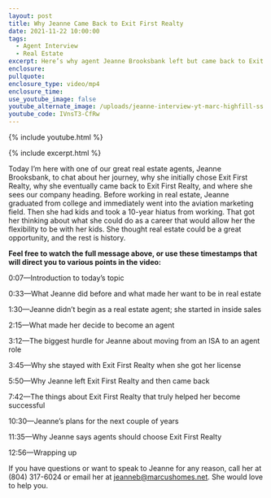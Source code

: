 ```yaml
---
layout: post
title: Why Jeanne Came Back to Exit First Realty
date: 2021-11-22 10:00:00
tags:
  - Agent Interview
  - Real Estate
excerpt: Here’s why agent Jeanne Brooksbank left but came back to Exit First Realty.
enclosure:
pullquote:
enclosure_type: video/mp4
enclosure_time:
use_youtube_image: false
youtube_alternate_image: /uploads/jeanne-interview-yt-marc-highfill-ss.jpg
youtube_code: IVnsT3-CfRw
---
```

{% include youtube.html %}

{% include excerpt.html %}

Today I’m here with one of our great real estate agents, Jeanne Brooksbank, to chat about her journey, why she initially chose Exit First Realty, why she eventually came back to Exit First Realty, and where she sees our company heading. Before working in real estate, Jeanne graduated from college and immediately went into the aviation marketing field. Then she had kids and took a 10-year hiatus from working. That got her thinking about what she could do as a career that would allow her the flexibility to be with her kids. She thought real estate could be a great opportunity, and the rest is history.&nbsp;

**Feel free to watch the full message above, or use these timestamps that will direct you to various points in the video:**

0:07—Introduction to today’s topic

0:33—What Jeanne did before and what made her want to be in real estate

1:30—Jeanne didn’t begin as a real estate agent; she started in inside sales

2:15—What made her decide to become an agent

3:12—The biggest hurdle for Jeanne about moving from an ISA to an agent role

3:45—Why she stayed with Exit First Realty when she got her license

5:50—Why Jeanne left Exit First Realty and then came back

7:42—The things about Exit First Realty that truly helped her become successful

10:30—Jeanne’s plans for the next couple of years

11:35—Why Jeanne says agents should choose Exit First Realty

12:56—Wrapping up

If you have questions or want to speak to Jeanne for any reason, call her at (804) 317-6024 or email her at [jeanneb@marcushomes.net](mailto:jeanneb@marcushomes.net). She would love to help you.
